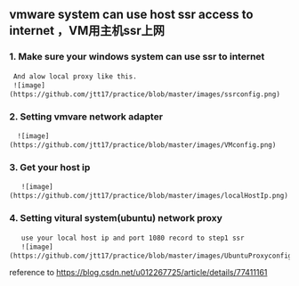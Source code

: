 ## vmware system can use host ssr access to internet ，VM用主机ssr上网


### 1. Make sure your windows system can use ssr to internet 
     And alow local proxy like this.
     ![image](https://github.com/jtt17/practice/blob/master/images/ssrconfig.png)

### 2. Setting vmvare network adapter
      ![image](https://github.com/jtt17/practice/blob/master/images/VMconfig.png)

 
### 3. Get your host ip 
       ![image](https://github.com/jtt17/practice/blob/master/images/localHostIp.png)


### 4. Setting vitural system(ubuntu) network proxy 
       use your local host ip and port 1080 record to step1 ssr 
       ![image](https://github.com/jtt17/practice/blob/master/images/UbuntuProxyconfig.png)
       
reference to  https://blog.csdn.net/u012267725/article/details/77411161
